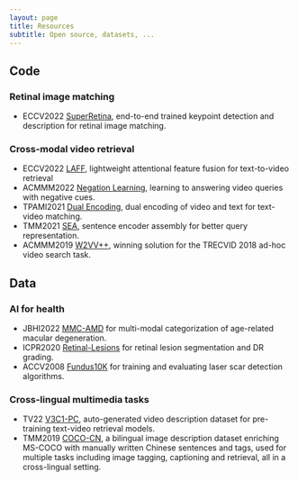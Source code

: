 ```yaml
---
layout: page
title: Resources
subtitle: Open source, datasets, ...
---
```


## Code

### Retinal image matching
+ ECCV2022 [SuperRetina](https://github.com/ruc-aimc-lab/SuperRetina), end-to-end trained keypoint detection and description for retinal image matching.

### Cross-modal video retrieval
+ ECCV2022 [LAFF](https://github.com/ruc-aimc-lab/LAFF), lightweight attentional feature fusion for text-to-video retrieval 
+ ACMMM2022 [Negation Learning](https://github.com/ruc-aimc-lab/nT2VR), learning to answering video queries with negative cues.
+ TPAMI2021 [Dual Encoding](https://github.com/danieljf24/hybrid_space), dual encoding of video and text for text-video matching.
+ TMM2021 [SEA](https://github.com/li-xirong/sea), sentence encoder assembly for better query representation.
+ ACMMM2019 [W2VV++](https://github.com/li-xirong/w2vvpp), winning solution for the TRECVID 2018 ad-hoc video search task.

## Data

### AI for health
+ JBHI2022 [MMC-AMD](https://github.com/li-xirong/mmc-amd) for multi-modal categorization of age-related macular degeneration.
+ ICPR2020 [Retinal-Lesions](https://github.com/WeiQijie/retinal-lesions) for retinal lesion segmentation and DR grading.
+ ACCV2008 [Fundus10K](https://github.com/li-xirong/fundus10k) for training and evaluating laser scar detection algorithms.

### Cross-lingual multimedia tasks

+ TV22 [V3C1-PC](https://github.com/ruc-aimc-lab/v3c1-pc), auto-generated video description dataset for pre-training text-video retrieval models.
+ TMM2019 [COCO-CN](https://github.com/li-xirong/coco-cn), a bilingual image description dataset enriching MS-COCO with manually written Chinese sentences and tags, used for multiple tasks including image tagging, captioning and retrieval, all in a cross-lingual setting.
